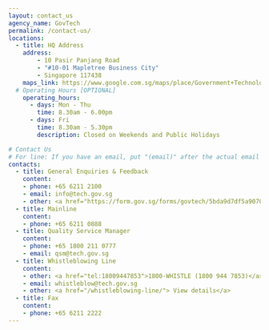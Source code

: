 ```yaml
---
layout: contact_us
agency_name: GovTech
permalink: /contact-us/
locations:
  - title: HQ Address
    address:
        - 10 Pasir Panjang Road
        - "#10-01 Mapletree Business City"
        - Singapore 117438
    maps_link: https://www.google.com.sg/maps/place/Government+Technology+Agency+of+Singapore/@1.3034259,103.7663942,13z/data=!4m8!1m2!2m1!1sgovtech!3m4!1s0x31da1bc0bcd90b45:0xf191edbdddbc919e!8m2!3d1.2742548!4d103.7999546
  # Operating Hours [OPTIONAL]
    operating_hours:
      - days: Mon - Thu
        time: 8.30am - 6.00pm
      - days: Fri
        time: 8.30am - 5.30pm
        description: Closed on Weekends and Public Holidays

# Contact Us
# For line: If you have an email, put "(email)" after the actual email
contacts:
  - title: General Enquiries & Feedback
    content:
    - phone: +65 6211 2100
    - email: info@tech.gov.sg
    - other: <a href="https://form.gov.sg/forms/govtech/5bda9d7df5a907000fd1b76e"> Submit a Feedback </a>
  - title: Mainline
    content:
    - phone: +65 6211 0888
  - title: Quality Service Manager
    content:
    - phone: +65 1800 211 0777
    - email: qsm@tech.gov.sg
  - title: Whistleblowing Line
    content:
    - other: <a href="tel:18009447853">1800-WHISTLE (1800 944 7853)</a>
    - email: whistleblow@tech.gov.sg
    - other: <a href="/whistleblowing-line/"> View details</a>
  - title: Fax
    content:
    - phone: +65 6211 2222
---
```

